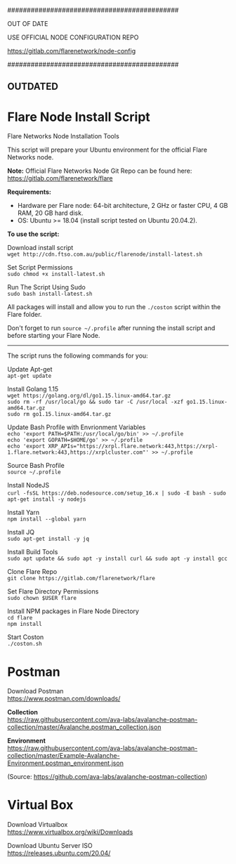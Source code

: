 ############################################

OUT OF DATE

USE OFFICIAL NODE CONFIGURATION REPO

https://gitlab.com/flarenetwork/node-config

############################################



OUTDATED
-------------------------------------------
# Flare Node Install Script
Flare Networks Node Installation Tools

This script will prepare your Ubuntu environment for the official Flare Networks node.

**Note:** Official Flare Networks Node Git Repo can be found here: https://gitlab.com/flarenetwork/flare

**Requirements:**
 - Hardware per Flare node: 64-bit architecture, 2 GHz or faster CPU, 4 GB RAM, 20 GB hard disk.
 - OS: Ubuntu >= 18.04 (install script tested on Ubuntu 20.04.2).

**To use the script:**

Download install script\
`wget http://cdn.ftso.com.au/public/flarenode/install-latest.sh`

Set Script Permissions\
`sudo chmod +x install-latest.sh`

Run The Script Using Sudo\
`sudo bash install-latest.sh`

All packages will install and allow you to run the `./coston` script within the Flare folder. 

Don't forget to run `source ~/.profile` after running the install script and before starting your Flare Node.

---------------------------------------

The script runs the following commands for you:

Update Apt-get \
`apt-get update`

Install Golang 1.15\
`wget https://golang.org/dl/go1.15.linux-amd64.tar.gz`\
`sudo rm -rf /usr/local/go && sudo tar -C /usr/local -xzf go1.15.linux-amd64.tar.gz`\
`sudo rm go1.15.linux-amd64.tar.gz`

Update Bash Profile with Envrionment Variables\
`echo 'export PATH=$PATH:/usr/local/go/bin' >> ~/.profile`\
`echo 'export GOPATH=$HOME/go' >> ~/.profile`\
`echo 'export XRP_APIs="https://xrpl.flare.network:443,https://xrpl-1.flare.network:443,https://xrplcluster.com"' >> ~/.profile`

Source Bash Profile\
`source ~/.profile`

Install NodeJS\
`curl -fsSL https://deb.nodesource.com/setup_16.x | sudo -E bash -`
`sudo apt-get install -y nodejs`

Install Yarn\
`npm install --global yarn`

Install JQ\
`sudo apt-get install -y jq`

Install Build Tools\
`sudo apt update && sudo apt -y install curl && sudo apt -y install gcc`

Clone Flare Repo\
`git clone https://gitlab.com/flarenetwork/flare`

Set Flare Directory Permissions\
`sudo chown $USER flare`

Install NPM packages in Flare Node Directory\
`cd flare`\
`npm install`

Start Coston\
`./coston.sh`

# Postman

Download Postman\
https://www.postman.com/downloads/

**Collection**\
https://raw.githubusercontent.com/ava-labs/avalanche-postman-collection/master/Avalanche.postman_collection.json

**Environment**\
https://raw.githubusercontent.com/ava-labs/avalanche-postman-collection/master/Example-Avalanche-Environment.postman_environment.json

(Source: https://github.com/ava-labs/avalanche-postman-collection)

# Virtual Box

Download Virtualbox\
https://www.virtualbox.org/wiki/Downloads

Download Ubuntu Server ISO\
https://releases.ubuntu.com/20.04/
